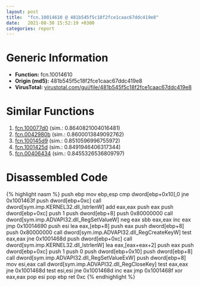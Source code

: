 ```yaml
---
layout: post
title:  "fcn.10014610 @ 481b545f5c18f2fce1caac67ddc419e8"
date:   2021-08-30 15:52:19 +0300
categories: report
---
```


# Generic Information
- **Function:** fcn.10014610
- **Origin (md5):** 481b545f5c18f2fce1caac67ddc419e8
- **VirusTotal:** [virustotal.com/gui/file/481b545f5c18f2fce1caac67ddc419e8][virustotal_ref]



# Similar Functions

1. [fcn.100077d0][similar_1_ref] (sim.: 0.8640821004016481)
2. [fcn.0042980b][similar_2_ref] (sim.: 0.8600013849092762)
3. [fcn.100145d9][similar_3_ref] (sim.: 0.8510596996755972)
4. [fcn.1001425d][similar_4_ref] (sim.: 0.8491946406317344)
5. [fcn.00406434][similar_5_ref] (sim.: 0.8455326536809797)


# Disassembled Code

{% highlight nasm %}
push ebp
mov ebp,esp
cmp dword[ebp+0x10],0
jne 0x1001463f
push dword[ebp+0xc]
call dword[sym.imp.KERNEL32.dll_lstrlenW]
add eax,eax
push eax
push dword[ebp+0xc]
push 1
push dword[ebp+8]
push 0x80000000
call dword[sym.imp.ADVAPI32.dll_RegSetValueW]
neg eax
sbb eax,eax
inc eax
jmp 0x10014690
push esi
lea eax,[ebp+8]
push eax
push dword[ebp+8]
push 0x80000000
call dword[sym.imp.ADVAPI32.dll_RegCreateKeyW]
test eax,eax
jne 0x1001468d
push dword[ebp+0xc]
call dword[sym.imp.KERNEL32.dll_lstrlenW]
lea eax,[eax+eax+2]
push eax
push dword[ebp+0xc]
push 1
push 0
push dword[ebp+0x10]
push dword[ebp+8]
call dword[sym.imp.ADVAPI32.dll_RegSetValueExW]
push dword[ebp+8]
mov esi,eax
call dword[sym.imp.ADVAPI32.dll_RegCloseKey]
test eax,eax
jne 0x1001468d
test esi,esi
jne 0x1001468d
inc eax
jmp 0x1001468f
xor eax,eax
pop esi
pop ebp
ret 0xc
{% endhighlight %}


[similar_1_ref]: /report/fcn.100077d0@481b545f5c18f2fce1caac67ddc419e8
[similar_2_ref]: /report/fcn.0042980b@7b00dd8f2abf54a73bfb09681334ff78
[similar_3_ref]: /report/fcn.100145d9@e5d49e0823e602f2ee948ac39d32c1eb
[similar_4_ref]: /report/fcn.1001425d@e5d49e0823e602f2ee948ac39d32c1eb
[similar_5_ref]: /report/fcn.00406434@73677cb40830e94fbfb5483ff33e40b9
[virustotal_ref]: https://www.virustotal.com/gui/file/481b545f5c18f2fce1caac67ddc419e8